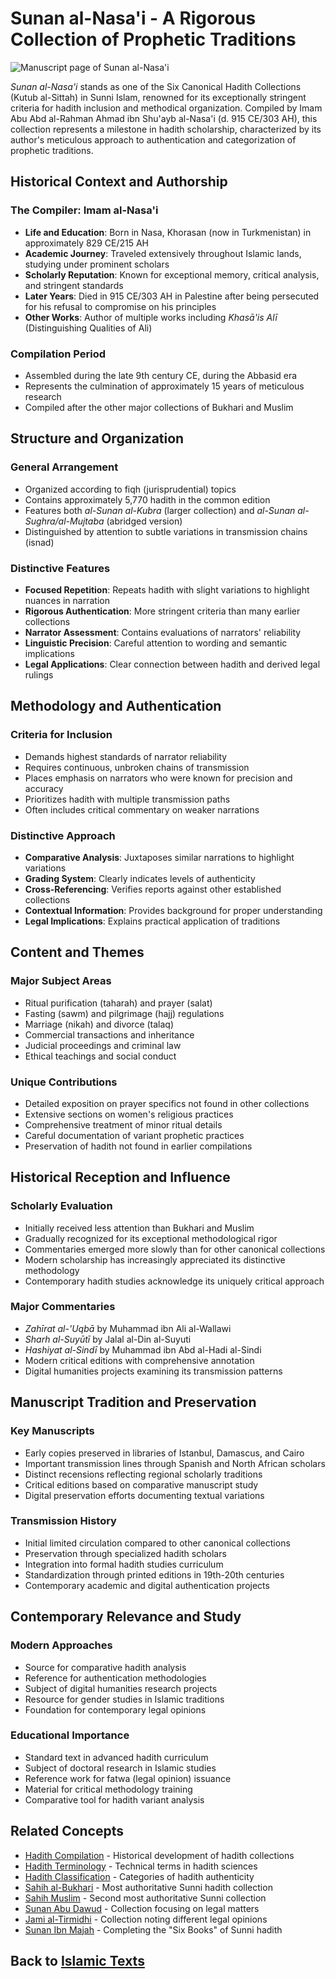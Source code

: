 # Sunan al-Nasa'i - A Rigorous Collection of Prophetic Traditions

![Manuscript page of Sunan al-Nasa'i](sunan_nasai_image.jpg)

*Sunan al-Nasa'i* stands as one of the Six Canonical Hadith Collections (Kutub al-Sittah) in Sunni Islam, renowned for its exceptionally stringent criteria for hadith inclusion and methodical organization. Compiled by Imam Abu Abd al-Rahman Ahmad ibn Shu'ayb al-Nasa'i (d. 915 CE/303 AH), this collection represents a milestone in hadith scholarship, characterized by its author's meticulous approach to authentication and categorization of prophetic traditions.

## Historical Context and Authorship

### The Compiler: Imam al-Nasa'i
- **Life and Education**: Born in Nasa, Khorasan (now in Turkmenistan) in approximately 829 CE/215 AH
- **Academic Journey**: Traveled extensively throughout Islamic lands, studying under prominent scholars
- **Scholarly Reputation**: Known for exceptional memory, critical analysis, and stringent standards
- **Later Years**: Died in 915 CE/303 AH in Palestine after being persecuted for his refusal to compromise on his principles
- **Other Works**: Author of multiple works including *Khasā'is Alī* (Distinguishing Qualities of Ali)

### Compilation Period
- Assembled during the late 9th century CE, during the Abbasid era
- Represents the culmination of approximately 15 years of meticulous research
- Compiled after the other major collections of Bukhari and Muslim

## Structure and Organization

### General Arrangement
- Organized according to fiqh (jurisprudential) topics
- Contains approximately 5,770 hadith in the common edition
- Features both *al-Sunan al-Kubra* (larger collection) and *al-Sunan al-Sughra/al-Mujtaba* (abridged version)
- Distinguished by attention to subtle variations in transmission chains (isnad)

### Distinctive Features
- **Focused Repetition**: Repeats hadith with slight variations to highlight nuances in narration
- **Rigorous Authentication**: More stringent criteria than many earlier collections
- **Narrator Assessment**: Contains evaluations of narrators' reliability
- **Linguistic Precision**: Careful attention to wording and semantic implications
- **Legal Applications**: Clear connection between hadith and derived legal rulings

## Methodology and Authentication

### Criteria for Inclusion
- Demands highest standards of narrator reliability
- Requires continuous, unbroken chains of transmission
- Places emphasis on narrators who were known for precision and accuracy
- Prioritizes hadith with multiple transmission paths
- Often includes critical commentary on weaker narrations

### Distinctive Approach
- **Comparative Analysis**: Juxtaposes similar narrations to highlight variations
- **Grading System**: Clearly indicates levels of authenticity
- **Cross-Referencing**: Verifies reports against other established collections
- **Contextual Information**: Provides background for proper understanding
- **Legal Implications**: Explains practical application of traditions

## Content and Themes

### Major Subject Areas
- Ritual purification (taharah) and prayer (salat)
- Fasting (sawm) and pilgrimage (hajj) regulations
- Marriage (nikah) and divorce (talaq)
- Commercial transactions and inheritance 
- Judicial proceedings and criminal law
- Ethical teachings and social conduct

### Unique Contributions
- Detailed exposition on prayer specifics not found in other collections
- Extensive sections on women's religious practices
- Comprehensive treatment of minor ritual details
- Careful documentation of variant prophetic practices
- Preservation of hadith not found in earlier compilations

## Historical Reception and Influence

### Scholarly Evaluation
- Initially received less attention than Bukhari and Muslim
- Gradually recognized for its exceptional methodological rigor
- Commentaries emerged more slowly than for other canonical collections
- Modern scholarship has increasingly appreciated its distinctive methodology
- Contemporary hadith studies acknowledge its uniquely critical approach

### Major Commentaries
- *Zahīrat al-'Uqbā* by Muhammad ibn Ali al-Wallawi
- *Sharh al-Suyūtī* by Jalal al-Din al-Suyuti
- *Hashiyat al-Sindī* by Muhammad ibn Abd al-Hadi al-Sindi
- Modern critical editions with comprehensive annotation
- Digital humanities projects examining its transmission patterns

## Manuscript Tradition and Preservation

### Key Manuscripts
- Early copies preserved in libraries of Istanbul, Damascus, and Cairo
- Important transmission lines through Spanish and North African scholars
- Distinct recensions reflecting regional scholarly traditions
- Critical editions based on comparative manuscript study
- Digital preservation efforts documenting textual variations

### Transmission History
- Initial limited circulation compared to other canonical collections
- Preservation through specialized hadith scholars
- Integration into formal hadith studies curriculum
- Standardization through printed editions in 19th-20th centuries
- Contemporary academic and digital authentication projects

## Contemporary Relevance and Study

### Modern Approaches
- Source for comparative hadith analysis
- Reference for authentication methodologies
- Subject of digital humanities research projects
- Resource for gender studies in Islamic traditions
- Foundation for contemporary legal opinions

### Educational Importance
- Standard text in advanced hadith curriculum
- Subject of doctoral research in Islamic studies
- Reference work for fatwa (legal opinion) issuance
- Material for critical methodology training
- Comparative tool for hadith variant analysis

## Related Concepts

- [Hadith Compilation](./hadith_compilation.md) - Historical development of hadith collections
- [Hadith Terminology](./hadith_terminology.md) - Technical terms in hadith sciences
- [Hadith Classification](./hadith_classification.md) - Categories of hadith authenticity
- [Sahih al-Bukhari](./sahih_bukhari.md) - Most authoritative Sunni hadith collection
- [Sahih Muslim](./sahih_muslim.md) - Second most authoritative Sunni collection
- [Sunan Abu Dawud](./sunan_abu_dawud.md) - Collection focusing on legal matters
- [Jami al-Tirmidhi](./jami_tirmidhi.md) - Collection noting different legal opinions
- [Sunan Ibn Majah](./sunan_ibn_majah.md) - Completing the "Six Books" of Sunni hadith

## Back to [Islamic Texts](./README.md)
